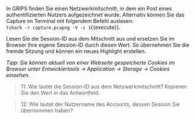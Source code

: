 In GRIPS finden Sie einen Netzwerkmitschnitt, in dem ein Post eines authentifizierten Nutzers aufgezeichnet wurde. Alternativ können Sie das Capture im Terminal mit folgendem Befehl auslesen:  
`tshark -r capture.pcapng -V -c 1`{{execute}}.

Lesen Sie die Session-ID aus dem Mitschnitt aus und ersetzen Sie im Browser Ihre eigene Session-ID durch diesen Wert. So übernehmen Sie die fremde Sitzung und können ein neues Highlight erstellen.

*Tipp: Sie können aktuell von einer Webseite gespeicherte Cookies im Browser unter 
Entwicklertools → Application → Storage → Cookies einsehen.*

>11: Wie lautet die Session-ID aus dem Netzwerkmitschnitt? Kopieren Sie den Wert in das Antwortfeld.

>12: Wie lautet der Nutzername des Accounts, dessen Session Sie übernommen haben?